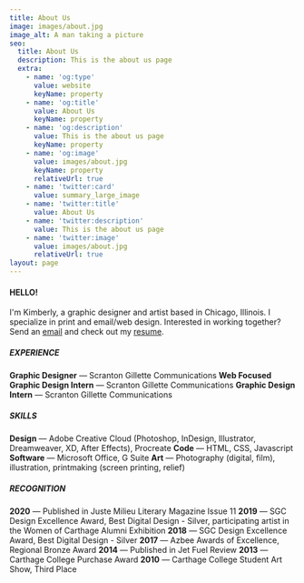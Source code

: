 ```yaml
---
title: About Us
image: images/about.jpg
image_alt: A man taking a picture
seo:
  title: About Us
  description: This is the about us page
  extra:
    - name: 'og:type'
      value: website
      keyName: property
    - name: 'og:title'
      value: About Us
      keyName: property
    - name: 'og:description'
      value: This is the about us page
      keyName: property
    - name: 'og:image'
      value: images/about.jpg
      keyName: property
      relativeUrl: true
    - name: 'twitter:card'
      value: summary_large_image
    - name: 'twitter:title'
      value: About Us
    - name: 'twitter:description'
      value: This is the about us page
    - name: 'twitter:image'
      value: images/about.jpg
      relativeUrl: true
layout: page
---
```

#### **HELLO!**

I'm Kimberly, a graphic designer and artist based in Chicago, Illinois. I specialize in print and email/web design. Interested in working together? Send an [email](mailto:kpellikan@gmail.com) and check out my [resume](https://drive.google.com/file/d/1VM-9NWubTgoRr6ZJbJ1Ppfha3JVO304v/view?usp=sharing).

##### **EXPERIENCE**

**Graphic Designer** — Scranton Gillette Communications
**Web Focused Graphic Design Intern** — Scranton Gillette Communications
**Graphic Design Intern** — Scranton Gillette Communications

##### **SKILLS**

**Design** — Adobe Creative Cloud (Photoshop, InDesign, Illustrator, Dreamweaver, XD, After Effects), Procreate
**Code** — HTML, CSS, Javascript
**Software** — Microsoft Office, G Suite
**Art** — Photography (digital, film), illustration, printmaking (screen printing, relief)

##### **RECOGNITION**

**2020** — Published in Juste Milieu Literary Magazine Issue 11
**2019** — SGC Design Excellence Award, Best Digital Design - Silver, participating artist in the Women of Carthage Alumni Exhibition
**2018** — SGC Design Excellence Award, Best Digital Design - Silver
**2017** — Azbee Awards of Excellence, Regional Bronze Award
**2014** — Published in Jet Fuel Review
**2013** — Carthage College Purchase Award
**2010** — Carthage College Student Art Show, Third Place
